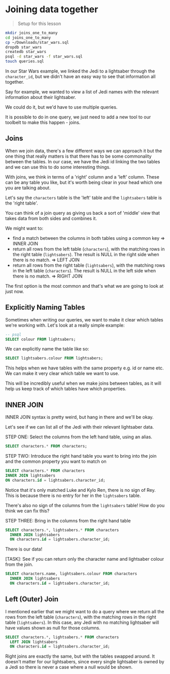 # Joining data together

> Setup for this lesson

```bash
mkdir joins_one_to_many
cd joins_one_to_many
cp ~/Downloads/star_wars.sql
dropdb star_wars
createdb star_wars
psql -d star_wars -f star_wars.sql
touch queries.sql
```

In our Star Wars example, we linked the Jedi to a lightsaber through the `character_id`, but we didn't have an easy way to see that information all together.

Say for example, we wanted to view a list of Jedi names with the relevant information about their lightsaber.

We could do it, but we'd have to use multiple queries.

It is possible to do in one query, we just need to add a new tool to our toolbelt to make this happen - joins.

## Joins

When we join data, there's a few different ways we can approach it but the one thing that really matters is that there has to be some commonality between the tables. In our case, we have the Jedi id linking the two tables and we can use this to do some interesting things.

With joins, we think in terms of a 'right' column and a 'left' column. These can be any table you like, but it's worth being clear in your head which one you are talking about.

Let's say the `characters` table is the 'left' table and the `lightsabers` table is the 'right table'.

You can think of a join query as giving us back a sort of 'middle' view that takes data from both sides and combines it.

We might want to:
- find a match between the columns in both tables using a common key => INNER JOIN
- return all rows from the left table (`characters`), with the matching rows in the right table (`lightsabers`). The result is NULL in the right side when there is no match. => LEFT JOIN
- return all rows from the right table (`lightsabers`), with the matching rows in the left table (`characters`). The result is NULL in the left side when there is no match. => RIGHT JOIN

The first option is the most common and that's what we are going to look at just now.

## Explicitly Naming Tables

Sometimes when writing our queries, we want to make it clear which tables we're working with. Let's look at a really simple example:

```sql
-- psql
SELECT colour FROM lightsabers;
```

We can explicitly name the table like so:

```sql
SELECT lightsabers.colour FROM lightsabers;
```

This helps when we have tables with the same property e.g. id or name etc. We can make it very clear which table we want to use.

This will be incredibly useful when we make joins between tables, as it will help
us keep track of which tables have which properties.

## INNER JOIN

INNER JOIN syntax is pretty weird, but hang in there and we'll be okay.

Let's see if we can list all of the Jedi with their relevant lightsaber data.

STEP ONE: Select the columns from the left hand table, using an alias.

```sql
SELECT characters.* FROM characters;
```

STEP TWO: Introduce the right hand table you want to bring into the join and the common property you want to match on

```sql
SELECT characters.* FROM characters
INNER JOIN lightsabers
ON characters.id = lightsabers.character_id;
```

Notice that it's only matched Luke and Kylo Ren, there is no sign of Rey. This is because there is no entry for her in the `lightsabers` table.

There's also no sign of the columns from the `lightsabers` table! How do you think we can fix this?

STEP THREE: Bring in the columns from the right hand table

```sql
SELECT characters.*, lightsabers.* FROM characters
  INNER JOIN lightsabers
  ON characters.id = lightsabers.character_id;
```

There is our data!

[TASK]: See if you can return only the character name and lightsaber colour from the join.

```sql
SELECT characters.name, lightsabers.colour FROM characters
  INNER JOIN lightsabers
  ON characters.id = lightsabers.character_id;
```

## Left (Outer) Join

I mentioned earlier that we might want to do a query where we return all the rows from the left table (`characters`), with the matching rows in the right table (`lightsabers`). In this case, any Jedi with no matching lightsaber will have values shown as null for those columns.

```sql
SELECT characters.*, lightsabers.* FROM characters
  LEFT JOIN lightsabers
  ON characters.id = lightsabers.character_id;
```

Right joins are exactly the same, but with the tables swapped around. It doesn't matter for our lightsabers, since every single lightsaber is owned by a Jedi so there is never a case where a null would be shown.

